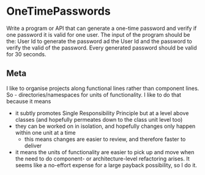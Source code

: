 # OneTimePasswords

Write a program or API that can generate a one-time password and verify if one password it is valid for one user. The input of the program should be the: User Id to generate the password ad the User Id and the password to verify the valid of the password. Every generated password should be valid for 30 seconds.

## Meta

I like to organise projects along functional lines rather than component lines. So - directories/namespaces for units of functionality. I like to do that because it means
* it subtly promotes Single Responsibility Principle but at a level above classes (and hopefully permeates down to the class unit level too)
* they can be worked on in isolation, and hopefully changes only happen within one unit at a time
  * this means changes are easier to review, and therefore faster to deliver
* it means the units of functionality are easier to pick up and move when the need to do component- or architecture-level refactoring arises. It seems like a no-effort expense for a large payback possibility, so I do it.
